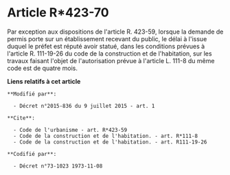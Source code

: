 # Article R*423-70

Par exception aux dispositions de l'article R. 423-59, lorsque la demande de permis porte sur un établissement recevant du
public, le délai à l'issue duquel le préfet est réputé avoir statué, dans les conditions prévues à l'article R. 111-19-26 du
code de la construction et de l'habitation, sur les travaux faisant l'objet de l'autorisation prévue à l'article L. 111-8 du
même code est de quatre mois.

**Liens relatifs à cet article**

	**Modifié par**:

	  - Décret n°2015-836 du 9 juillet 2015 - art. 1

	**Cite**:

	  - Code de l'urbanisme - art. R*423-59
	  - Code de la construction et de l'habitation. - art. R*111-8
	  - Code de la construction et de l'habitation. - art. R111-19-26

	**Codifié par**:

	  - Décret n°73-1023 1973-11-08
